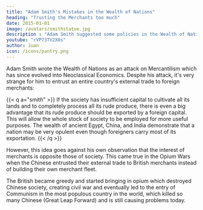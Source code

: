 ```yaml
---
title: "Adam Smith's Mistakes in the Wealth of Nations"
heading: "Trusting the Merchants too much"
date: 2015-01-01
image: /avatars/smithstatue.jpg
description : "Adam Smith suggested some policies in the Wealth of Nations which produced bad effects"
youtube: "rVP73TV2X0s"
author: Juan
icon: /icons/pantry.png
---
```


Adam Smith wrote the Wealth of Nations as an attack on Mercantilism which has since evolved into Neoclassical Economics. Despite his attack, it's very strange for him to entrust an entire country's external trade to foreign merchants:
<!-- For me, there is only one striking and significant error or wrong idea that has led to a big mistake that still exists today. It is Smith's advocacy of--> 

{{< q a="smith" >}}
If the society has insufficient capital to cultivate all its lands and to completely process all its rude produce, there is even a big advantage that its rude produce should be exported by a foreign capital. This will allow the whole stock of society to be employed for more useful purposes. The wealth of ancient Egypt, China, and India demonstrate that a nation may be very opulent even though foreigners carry most of its exportation.
{{< /q >}}


However, this idea goes against his own observation that the interest of merchants is opposite those of society. This came true in the Opium Wars when the Chinese entrusted their external trade to British merchants instead of building their own merchant fleet. 

The British became greedy and started bringing in opium which destroyed Chinese society, creating civil war and eventually led to the entry of Communism in the most populous country in the world, which killed so many Chinese (Great Leap Forward) and is still causing problems today.
